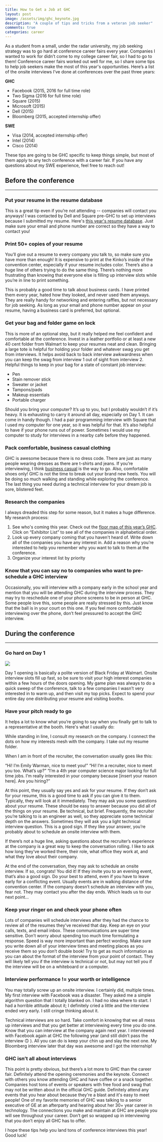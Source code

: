```yaml
---
title: How to Get a Job at GHC
layout: post
image: /assets/img/ghc_keynote.jpg
description: "A couple of tips and tricks from a veteran job seeker"
comments: true
categories: career
---
```


As a student from a small, under the radar university, my job seeking strategy was to go hard at conference career fairs every year. Companies I wanted to work for didn’t come to my college career fair, so I had to go to them! Conference career fairs worked out well for me, so I  share some tips to help job seekers make the most of this year's opportunities. Here’s a list of the onsite interviews I’ve done at conferences over the past three years:

**GHC**
* Facebook (2015, 2016 for full time role)
* Two Sigma (2016 for full time role)
* Square (2015)
* Microsoft (2015)
* Dell (2015)
* Bloomberg (2015, accepted internship offer)

**SWE**
* Visa (2014, accepted internship offer)
* Intel (2014)
* Cisco (2014)

These tips are going to be GHC specific to keep things simple, but most of them apply to any tech conference with a career fair. If you have any questions about my SWE experience, feel free to reach out!

## Before the conference
---

### Put your resume in the resume database
This is a great tip even if you’re not attending -- companies will contact you anyways! I was contacted by Dell and Square pre-GHC to set up interviews because I submitted my resume. Here's [this year's resume database](https://ghc.anitaborg.org/2017-attend/resume-database/). Just make sure your email and phone number are correct so they have a way to contact you!

### Print 50+ copies of your resume
You’ll give out a resume to every company you talk to, so make sure you have more than enough! It is expensive to print at the Kinko’s inside of the convention center, especially if your resume includes color. There’s also a huge line of others trying to do the same thing. There’s nothing more frustrating than knowing that everyone else is filling up interview slots while you’re in line to print something.

This is probably a good time to talk about business cards. I have printed them every year, hated how they looked, and never used them anyways. They are really handy for networking and entering raffles, but not necessary for job seeking. As long as your email and phone number appear on your resume, having a business card is preferred, but optional.

### Get your bag and folder game on lock
This is more of an optional step, but it really helped me feel confident and comfortable at the conference. Invest in a leather portfolio or at least a new 40 cent folder from Walmart to keep your resumes neat and clean. Bringing a large tote is helpful for holding your folder and whatever swag you get from interviews. It helps avoid back to back interview awkwardness when you can keep the swag from interview 1 out of sight from interview 2. Helpful things to keep in your bag for a state of constant job interview:
* Pen
* Stain remover stick
* Sweater or jacket
* Tampons/pads
* Makeup essentials
* Portable charger

Should you bring your computer? It’s up to you, but I probably wouldn’t if it’s heavy. It is exhausting to carry it around all day, especially on Day 1. It can come in handy though. I had a pair programming interview with Square that I used my computer for one year, so it was helpful for that. It’s also helpful to have if your phone runs out of power. Sometimes I would use my computer to study for interviews in a nearby cafe before they happened.

### Pack comfortable, business casual clothing
GHC is awesome because there is no dress code. There are just as many people wearing dresses as there are t-shirts and jeans. If you’re interviewing, I think [business casual](https://www.pinterest.com/insperityjobs/business-casual-womens/) is the way to go. Also, comfortable shoes only! GHC is not the time to break out your brand new heels. You will be doing so much walking and standing while exploring the conference. The last thing you need during a technical interview for your dream job is sore, blistered feet.

### Research the companies
I always dreaded this step for some reason, but it makes a huge difference. My research process:
1. See who's coming this year. Check out the [floor map of this year’s GHC](http://s23.a2zinc.net/Clients/abi/ghc2017/public/eventmap.aspx?shMode=E). Click on “Exhibitor List” to see all of the companies in alphabetical order.
2. Look up every company coming that you haven't heard of. Write down all of the companies you have any interest in. Add a reason why you’re interested to help you remember why you want to talk to them at the conference.
3. Organize your interest list by priority

### Know that you can say no to companies who want to pre-schedule a GHC interview
Occasionally, you will interview with a company early in the school year and mention that you will be attending GHC during the interview process. They may try to reschedule one of your phone screens to be in person at GHC. Some people love this, some people are really stressed by this. Just know that the ball is in your court on this one. If you feel more comfortable interviewing over the phone, don’t feel pressured to accept the GHC interview.

## During the conference
---

### Go hard on Day 1
<img class="center" src="https://media.giphy.com/media/lKe5Ll88iZMmQ/giphy.gif" />

Day 1 opening is basically a polite version of Black Friday at Walmart. Onsite interview slots fill up fast, so be sure to visit your high interest companies within a few hours of the doors opening. My game plan was always to do a quick sweep of the conference, talk to a few companies I wasn’t very interested in to warm up, and then visit my top picks. Expect to spend your entire day one distributing your resume and visiting booths.

### Have your pitch ready to go
It helps a lot to know what you’re going to say when you finally get to talk to a representative at the booth. Here's what I usually do:

While standing in line, I consult my research on the company. I connect the dots on how my interests mesh with the company. I take out my resume folder.

When I am in front of the recruiter, the conversation usually goes like this:

“Hi! I’m Emily Warman, nice to meet you!”
“Hi! I’m a recruiter, nice to meet you too. What’s up?”
“I’m a 4th year computer science major looking for full time jobs. I’m really interested in your company because [insert your reason here]. Are you hiring?”

At this point, they usually say yes and ask for your resume. If they don’t ask for your resume, this is a good time to ask if you can give it to them. Typically, they will look at it immediately. They may ask you some questions about your resume. These should be easy to answer because you did all of the things on your resume. Be technical, but brief. Frequently, the recruiter you’re talking to is an engineer as well, so they appreciate some technical depth on the answers. Sometimes they will ask you a light technical interview question. This is a good sign. If they like your answer, you’re probably about to schedule an onsite interview with them.

If there’s not a huge line, asking questions about the recruiter’s experience at the company is a great way to keep the conversation rolling. I like to ask how long they’ve worked there, their role, what office they work at, and what they love about their company.

At the end of the conversation, they may ask to schedule an onsite interview. If so, congrats! You did it! If they invite you to an evening event, that’s also a good sign. Do your best to attend, even if you have to leave early for a conflicting event. Usually events are in walking distance of the convention center. If the company doesn’t schedule an interview with you, fear not. They may contact you after the day ends. Which leads us to our next point…

### Keep your ringer on and check your phone often
Lots of companies will schedule interviews after they had the chance to review all of the resumes they’ve received that day. Keep an eye on your calls, texts, and email inbox. These communications are super time sensitive. Don’t worry about spending too much time formulating a response. Speed is way more important than perfect wording. Make sure you write down all of your interview times and meeting places as you receive them so you don’t double book! Try to get as much information as you can about the format of the interview from your point of contact. They will likely tell you if the interview is technical or not, but may not tell you if the interview will be on a whiteboard or a computer.

### Interview performance != your worth or intelligence
You may totally screw up an onsite interview. I certainly did, multiple times. My first interview with Facebook was a disaster. They asked me a simple algorithm question that I totally blanked on. I had no idea where to start. I had a horrible attitude about it; I definitely cried a little and the interview ended very early. I still cringe thinking about it.

Technical interviews are so hard. Take comfort in knowing that we all mess up interviews and that you get better at interviewing every time you do one. Know that you can interview at the company again next year. I interviewed with Facebook again at GHC the following year (and still didn’t pass the interview 🙃 ). All you can do is keep your chin up and slay the next one. My Bloomberg interview later that day was awesome and I got the internship!

### GHC isn’t all about interviews
This point is pretty obvious, but there’s a lot more to GHC than the career fair. Definitely attend the opening ceremonies and the keynote. Connect with others you know attending GHC and have coffee or a snack together. Companies host tons of events or speakers with free food and swag that may not be written about in the official GHC guide. Definitely attend any events that you hear about because they're a blast and it's easy to meet people! One of my favorite memories of GHC was talking to a senior executive of GE at an afterparty and hearing about her 30+ year career in technology. The connections you make and maintain at GHC are people you will see throughout your career. Don’t get so wrapped up in interviewing that you don’t enjoy all GHC has to offer.

I hope these tips help you land tons of conference interviews this year! Good luck!
